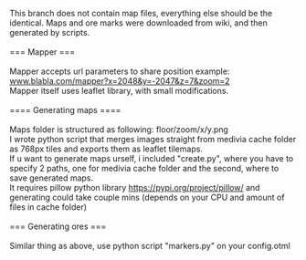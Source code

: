 This branch does not contain map files, everything else should be the identical.
Maps and ore marks were downloaded from wiki, and then generated by scripts.<br>
<br>
=== Mapper ===<br>
<br>
Mapper accepts url parameters to share position example: www.blabla.com/mapper?x=2048&y=-2047&z=7&zoom=2<br>
Mapper itself uses leaflet library, with small modifications.<br>
<br>
==== Generating maps ====<br>
<br>
Maps folder is structured as following: floor/zoom/x/y.png<br>
I wrote python script that merges images straight from medivia cache folder as 768px tiles and exports them as leaflet tilemaps.<br>
If u want to generate maps urself, i included "create.py", where you have to specify 2 paths, one for medivia cache folder and the second, where to save generated maps.<br>
It requires pillow python library https://pypi.org/project/pillow/ and generating could take couple mins (depends on your CPU and amount of files in cache folder)<br>
<br>
=== Generating ores ===<br>
<br>
Similar thing as above, use python script "markers.py" on your config.otml<br>

